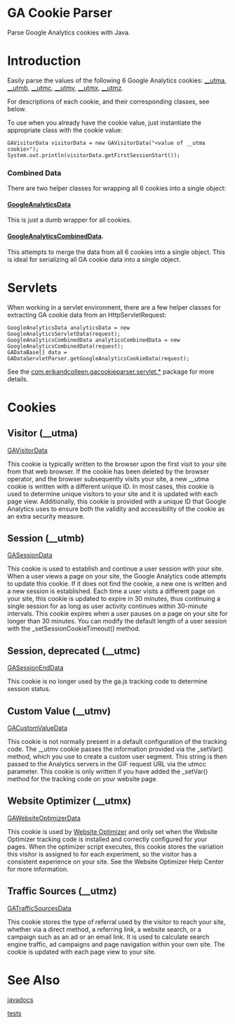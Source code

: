 # GA Cookie Parser

Parse Google Analytics cookies with Java.


# Introduction

Easily parse the values of the following 6 Google Analytics cookies: [__utma](https://ebeeson.github.io/ga-cookie-parser/javadoc/com/erikandcolleen/gacookieparser/GAVisitorData.html), [__utmb](https://ebeeson.github.io/ga-cookie-parser/javadoc/com/erikandcolleen/gacookieparser/GASessionData.html), [__utmc](https://ebeeson.github.io/ga-cookie-parser/javadoc/com/erikandcolleen/gacookieparser/GASessionEndData.html), [__utmv](https://ebeeson.github.io/ga-cookie-parser/javadoc/com/erikandcolleen/gacookieparser/GACustomValueData.html), [__utmx](https://ebeeson.github.io/ga-cookie-parser/javadoc/com/erikandcolleen/gacookieparser/GAWebsiteOptimizerData.html), [__utmz](https://ebeeson.github.io/ga-cookie-parser/javadoc/com/erikandcolleen/gacookieparser/GATrafficSourcesData.html).

For descriptions of each cookie, and their corresponding classes, see below.

To use when you already have the cookie value, just instantiate the appropriate class with the cookie value:

```
GAVisitorData visitorData = new GAVisitorData("<value of __utma cookie>"); 
System.out.println(visitorData.getFirstSessionStart());
```

### Combined Data

There are two helper classes for wrapping all 6 cookies into a single object:

#### [GoogleAnalyticsData](https://ebeeson.github.io/ga-cookie-parser/javadoc/com/erikandcolleen/gacookieparser/GoogleAnalyticsData.html)

This is just a dumb wrapper for all cookies.

#### [GoogleAnalyticsCombinedData](http://ebeeson.github.io/ga-cookie-parser/javadoc/com/erikandcolleen/gacookieparser/GoogleAnalyticsCombinedData.html).

This attempts to merge the data from all 6 cookies into a single object. This is ideal for serializing all GA cookie data into a single object.


# Servlets

When working in a servlet environment, there are a few helper classes for extracting GA cookie data from an HttpServletRequest:

```
GoogleAnalyticsData analyticsData = new GoogleAnalyticsServletData(request);
GoogleAnalyticsCombinedData analyticsCombinedData = new GoogleAnalyticsCombinedData(request);
GADataBase[] data = GADataServletParser.getGoogleAnalyticsCookieData(request);
```

See the [com.erikandcolleen.gacookieparser.servlet.*](https://ebeeson.github.io/ga-cookie-parser/javadoc/com/erikandcolleen/gacookieparser/servlet/package-summary.html) package for more details.


# Cookies

## Visitor (__utma)

[GAVisitorData](https://ebeeson.github.io/ga-cookie-parser/javadoc/com/erikandcolleen/gacookieparser/GAVisitorData.html)

This cookie is typically written to the browser upon the first visit to your site from that web browser.
If the cookie has been deleted by the browser operator, and the browser subsequently visits your site,
a new __utma cookie is written with a different unique ID. In most cases, this cookie is used to
determine unique visitors to your site and it is updated with each page view. Additionally,
this cookie is provided with a unique ID that Google Analytics uses to ensure both the validity and
accessibility of the cookie as an extra security measure.


## Session (__utmb)

[GASessionData](https://ebeeson.github.io/ga-cookie-parser/javadoc/com/erikandcolleen/gacookieparser/GASessionData.html)

This cookie is used to establish and continue a user session with your site.
When a user views a page on your site, the Google Analytics code attempts to
update this cookie. If it does not find the cookie, a new one is written and
a new session is established. Each time a user visits a different page on your
site, this cookie is updated to expire in 30 minutes, thus continuing a single
session for as long as user activity continues within 30-minute intervals. This
cookie expires when a user pauses on a page on your site for longer than 30 minutes.
You can modify the default length of a user session with the _setSessionCookieTimeout() method.


## Session, deprecated (__utmc)

[GASessionEndData](https://ebeeson.github.io/ga-cookie-parser/javadoc/com/erikandcolleen/gacookieparser/GASessionEndData.html)

This cookie is no longer used by the ga.js tracking code to determine session status.


## Custom Value (__utmv)

[GACustomValueData](https://ebeeson.github.io/ga-cookie-parser/javadoc/com/erikandcolleen/gacookieparser/GACustomValueData.html)

This cookie is not normally present in a default configuration of the tracking code.
The __utmv cookie passes the information provided via the _setVar() method, which you
use to create a custom user segment. This string is then passed to the Analytics servers
in the GIF request URL via the utmcc parameter. This cookie is only written if you have
added the _setVar() method for the tracking code on your website page.


## Website Optimizer (__utmx)

[GAWebsiteOptimizerData](https://ebeeson.github.io/ga-cookie-parser/javadoc/com/erikandcolleen/gacookieparser/GAWebsiteOptimizerData.html)

This cookie is used by [Website Optimizer](http://www.google.com/support/websiteoptimizer/) and only set when the Website Optimizer tracking
code is installed and correctly configured for your pages. When the optimizer script executes,
this cookie stores the variation this visitor is assigned to for each experiment, so the visitor
has a consistent experience on your site.  See the Website Optimizer Help Center for more information.


## Traffic Sources (__utmz)

[GATrafficSourcesData](https://ebeeson.github.io/ga-cookie-parser/javadoc/com/erikandcolleen/gacookieparser/GATrafficSourcesData.html)

This cookie stores the type of referral used by the visitor to reach your site,
whether via a direct method, a referring link, a website search, or a campaign
such as an ad or an email link. It is used to calculate search engine traffic,
ad campaigns and page navigation within your own site. The cookie is updated with
each page view to your site.


# See Also

[javadocs](https://ebeeson.github.io/ga-cookie-parser/javadoc/)

[tests](https://ebeeson.github.io/ga-cookie-parser/tests/)
